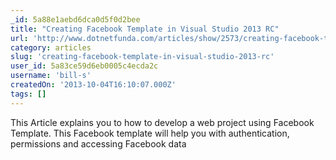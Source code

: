 ```yaml
---
_id: 5a88e1aebd6dca0d5f0d2bee
title: "Creating Facebook Template in Visual Studio 2013 RC"
url: 'http://www.dotnetfunda.com/articles/show/2573/creating-facebook-template-in-visual-studio-2013-rc'
category: articles
slug: 'creating-facebook-template-in-visual-studio-2013-rc'
user_id: 5a83ce59d6eb0005c4ecda2c
username: 'bill-s'
createdOn: '2013-10-04T16:10:07.000Z'
tags: []
---
```


This Article explains you to how to develop a web project using Facebook Template. This Facebook template will help you with authentication, permissions and accessing Facebook data
